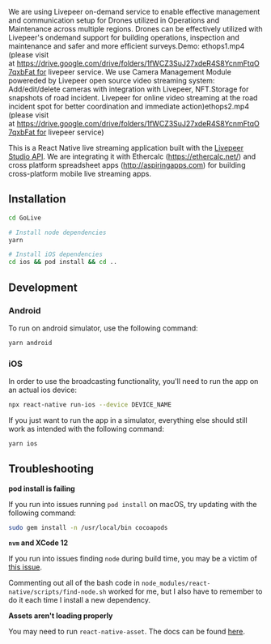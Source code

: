 We are using Livepeer on-demand service to enable effective management and communication setup for Drones utilized in Operations and Maintenance across multiple regions. Drones can be effectively utilized with Livepeer's ondemand support for building operations, inspection and maintenance and safer and more efficient surveys.Demo: ethops1.mp4 (please visit at https://drive.google.com/drive/folders/1fWCZ3SuJ27xdeR4S8YcnmFtqO7qxbFat for livepeer service. We use Camera Management Module powereded by Livepeer open source video streaming system: Add/edit/delete cameras with integration with Livepeer, NFT.Storage for snapshots of road incident. Livepeer for online video streaming at the road incident spot for better coordination and immediate action)ethops2.mp4 (please visit at https://drive.google.com/drive/folders/1fWCZ3SuJ27xdeR4S8YcnmFtqO7qxbFat for livepeer service)


This is a React Native live streaming application built with the [Livepeer Studio API](https://docs.livepeer.studio/). We are integrating it with Ethercalc (https://ethercalc.net/) and cross platform spreadsheet apps (http://aspiringapps.com) for building cross-platform mobile live streaming apps.



## Installation

```sh
cd GoLive

# Install node dependencies
yarn

# Install iOS dependencies
cd ios && pod install && cd ..
```


## Development

### Android

To run on android simulator, use the following command:

```sh
yarn android
```

### iOS

In order to use the broadcasting functionality, you'll need to run the app on an actual ios device:

```sh
npx react-native run-ios --device DEVICE_NAME
```

If you just want to run the app in a simulator, everything else should still work as intended with the following command:

```sh
yarn ios
```

## Troubleshooting

**pod install is failing**

If you run into issues running `pod install` on macOS, try updating with the following command:

```sh
sudo gem install -n /usr/local/bin cocoapods
```

**`nvm` and XCode 12**

If you run into issues finding `node` during build time, you may be a victim of [this issue](https://github.com/facebook/react-native/issues/31249#issuecomment-811715288).

Commenting out all of the bash code in `node_modules/react-native/scripts/find-node.sh` worked for me, but I also have to remember to do it each time I install a new dependency.

**Assets aren't loading properly**

You may need to run `react-native-asset`. The docs can be found [here](https://github.com/unimonkiez/react-native-asset).

